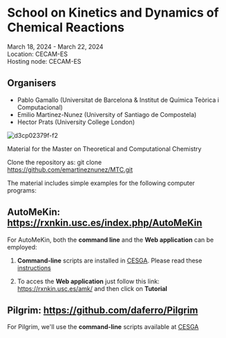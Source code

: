 # School on Kinetics and Dynamics of Chemical Reactions
March 18, 2024 - March 22, 2024<br>
Location: CECAM-ES<br>
Hosting node: CECAM-ES<br>

## Organisers
* Pablo Gamallo (Universitat de Barcelona & Institut de Química Teòrica i Computacional)
* Emilio Martinez-Nunez (University of Santiago de Compostela)
* Hector Prats (University College London)

![d3cp02379f-f2](https://github.com/emartineznunez/MTC-2024/assets/50674314/df15da09-b195-4e97-b962-b7cad2147ae7)



Material for the Master on Theoretical and Computational Chemistry

Clone the repository as: git clone https://github.com/emartineznunez/MTC.git

The material includes simple examples for the following computer programs: 

## **AutoMeKin**: https://rxnkin.usc.es/index.php/AutoMeKin

For AutoMeKin, both the **command line** and the **Web application** can be employed:

1. **Command-line** scripts are installed in [CESGA](https://www.cesga.es/). Please read these [instructions](https://github.com/emartineznunez/MTC/raw/main/CESGA/Access_CESGA_instructions.pdf) 

2. To acces the **Web application** just follow this link: https://rxnkin.usc.es/amk/ and then click on **Tutorial**

## **Pilgrim**: https://github.com/daferro/Pilgrim

For Pilgrim, we'll use the **command-line** scripts available at [CESGA](https://github.com/emartineznunez/MTC/raw/main/CESGA/Access_CESGA_instructions.pdf) 
